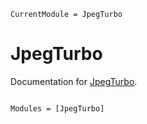 ```@meta
CurrentModule = JpegTurbo
```

# JpegTurbo

Documentation for [JpegTurbo](https://github.com/johnnychen94/JpegTurbo.jl).

```@index
```

```@autodocs
Modules = [JpegTurbo]
```
